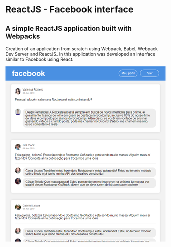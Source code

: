# ReactJS - Facebook interface
## A simple ReactJS application built with Webpacks

Creation of an application from scratch using Webpack, Babel, Webpack Dev Server and ReactJS.
In this application was developed an interface similar to Facebook using React.

![alt text](https://github.com/albertozaranza/react-js-facebook-interface/blob/master/assets/screenshot.png)
